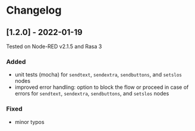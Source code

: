 # Changelog


## [1.2.0] - 2022-01-19
Tested on Node-RED v2.1.5 and Rasa 3

### Added 

- unit tests (mocha) for `sendtext`, `sendextra`, `sendbuttons`, and `setslos` nodes
- improved error handling: option to block the flow or proceed in case of errors for `sendtext`, `sendextra`, `sendbuttons`, and `setslos` nodes

### Fixed

- minor typos


